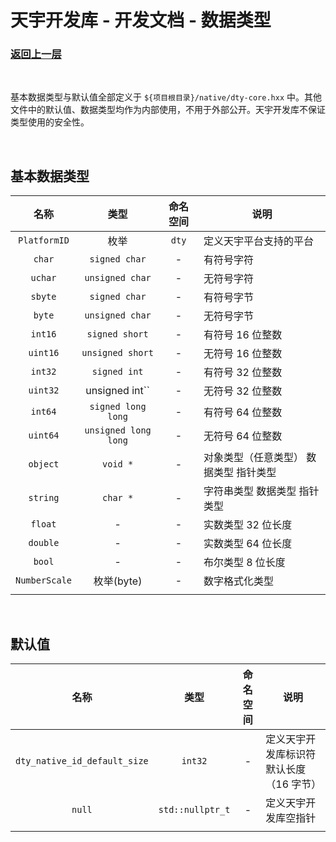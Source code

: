 # 天宇开发库 - 开发文档 - 数据类型

### [返回上一层](../DEVELOP_DOC_ZH.md)

&nbsp;

基本数据类型与默认值全部定义于 `${项目根目录}/native/dty-core.hxx` 中。其他文件中的默认值、数据类型均作为内部使用，不用于外部公开。天宇开发库不保证类型使用的安全性。

&nbsp;

## 基本数据类型

|     名称      |         类型         | 命名空间 | 说明                                   |
| :-----------: | :------------------: | :------: | -------------------------------------- |
| `PlatformID`  |         枚举         |  `dty`   | 定义天宇平台支持的平台                 |
|    `char`     |    `signed char`     |    -     | 有符号字符                             |
|    `uchar`    |   `unsigned char`    |    -     | 无符号字符                             |
|    `sbyte`    |    `signed char`     |    -     | 有符号字节                             |
|    `byte`     |   `unsigned char`    |    -     | 无符号字节                             |
|    `int16`    |    `signed short`    |    -     | 有符号 16 位整数                       |
|   `uint16`    |   `unsigned short`   |    -     | 无符号 16 位整数                       |
|    `int32`    |     `signed int`     |    -     | 有符号 32 位整数                       |
|   `uint32`    |    unsigned int``    |    -     | 无符号 32 位整数                       |
|    `int64`    |  `signed long long`  |    -     | 有符号 64 位整数                       |
|   `uint64`    | `unsigned long long` |    -     | 无符号 64 位整数                       |
|   `object`    |       `void *`       |    -     | 对象类型（任意类型） 数据类型 指针类型 |
|   `string`    |       `char *`       |    -     | 字符串类型 数据类型 指针类型           |
|    `float`    |          -           |    -     | 实数类型 32 位长度                     |
|   `double`    |          -           |    -     | 实数类型 64 位长度                     |
|    `bool`     |          -           |    -     | 布尔类型 8 位长度                      |
| `NumberScale` |      枚举(byte)      |    -     | 数字格式化类型                         |
|               |                      |          |                                        |

&nbsp;

## 默认值

|             名称             |       类型       | 命名空间 | 说明                                    |
| :--------------------------: | :--------------: | :------: | --------------------------------------- |
| `dty_native_id_default_size` |     `int32`      |    -     | 定义天宇开发库标识符默认长度（16 字节） |
|            `null`            | `std::nullptr_t` |    -     | 定义天宇开发库空指针                    |
|                              |                  |          |                                         |

&nbsp;
